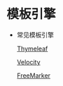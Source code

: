 # 模板引擎

- 常见模板引擎

  [Thymeleaf](开发方向/WEB开发/模板引擎/Thymeleaf/)

  [Velocity](开发方向/WEB开发/模板引擎/Velocity/)

  [FreeMarker](开发方向/WEB开发/模板引擎/FreeMarker/)
